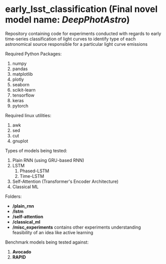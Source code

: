 # early_lsst_classification (Final novel model name: *DeepPhotAstro*)
Repository containing code for experiments conducted with regards to early time-series classification of light curves to identify type of each astronomical source responsible for a particular light curve emissions


Required Python Packages:
1. numpy
2. pandas
3. matplotlib
4. plotly
5. seaborn
6. scikit-learn
7. tensorflow
8. keras
9. pytorch


Required linux utilities:
1. awk
2. sed
3. cut
4. gnuplot


Types of models being tested:
1. Plain RNN (using GRU-based RNN)
2. LSTM
   1. Phased-LSTM
   2. Time-LSTM
3. Self-Attention (Transformer's Encoder Architecture)
4. Classical ML


Folders:
- **/plain_rnn**
- **/lstm**
- **/self-attention**
- **/classical_ml**
- **/misc_experiments** contains other experiments understanding feasibility of an idea like active learning


Benchmark models being tested against:
1. **Avocado**
2. **RAPID**

